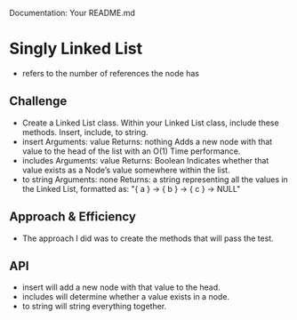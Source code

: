 Documentation: Your README.md
# Singly Linked List
<!-- Short summary or background information -->
- refers to the number of references the node has

## Challenge
<!-- Description of the challenge -->
- Create a Linked List class. Within your Linked List class, include these methods. Insert, include, to string.
- insert
Arguments: value
Returns: nothing
Adds a new node with that value to the head of the list with an O(1) Time performance.
- includes
Arguments: value
Returns: Boolean
Indicates whether that value exists as a Node’s value somewhere within the list.
- to string
Arguments: none
Returns: a string representing all the values in the Linked List, formatted as:
"{ a } -> { b } -> { c } -> NULL"

## Approach & Efficiency
<!-- What approach did you take? Why? What is the Big O space/time for this approach? -->
- The approach I did was to create the methods that will pass the test.

## API
<!-- Description of each method publicly available to your Linked List -->
- insert will add a new node with that value to the head.
- includes will determine whether a value exists in a node.
- to string will string everything together.

